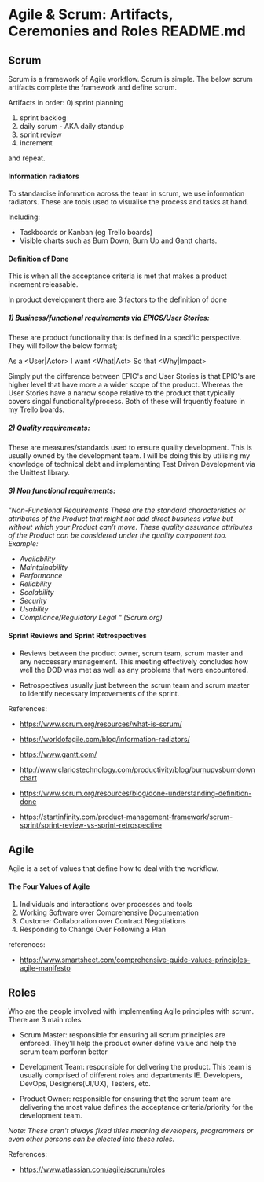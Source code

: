 # Agile & Scrum: Artifacts, Ceremonies and Roles README.md

## Scrum
Scrum is a framework of Agile workflow. Scrum is simple. The below scrum artifacts complete the framework and define scrum.

Artifacts in order:
0) sprint planning
1) sprint backlog
2) daily scrum - AKA daily standup
3) sprint review
4) increment

and repeat.

#### Information radiators
To standardise information across the team in scrum, we use information radiators. These are tools used to visualise the process and tasks at hand.

Including:
- Taskboards or Kanban (eg Trello boards)
- Visible charts such as Burn Down, Burn Up and Gantt charts.

#### Definition of Done
This is when all the acceptance criteria is met that makes a product increment releasable.

In product development there are 3 factors to the definition of done

##### 1) Business/functional requirements via EPICS/User Stories:
These are product functionality that is defined in a specific perspective. They will follow the below format;

As a <User|Actor>
I want <What|Act>
So that <Why|Impact>

Simply put the difference between EPIC's and User Stories is that EPIC's are higher level that have more a a wider scope of the product. Whereas the User Stories have a narrow scope relative to the product that typically covers singal functionality/process. Both of these will frquently feature in my Trello boards.

##### 2) Quality requirements: 
These are measures/standards used to ensure quality development. This is usually owned by the development team.
 I will be doing this by utilising my knowledge of technical debt and implementing Test Driven Development via the Unittest library.
 
##### 3) Non functional requirements:
_"Non-Functional Requirements
These are the standard characteristics or attributes of the Product that might not add direct business value but without which your Product can’t move. These quality assurance attributes of the Product can be considered under the quality component too.
Example:_
- _Availability_
- _Maintainability_
- _Performance_
- _Reliability_
- _Scalability_
- _Security_
- _Usability_
- _Compliance/Regulatory
Legal "_ _(Scrum.org)_

#### Sprint Reviews and Sprint Retrospectives
- Reviews between the product owner, scrum team, scrum master and any neccessary management. This meeting  effectively concludes how well the DOD was met as well as any problems that were encountered.

- Retrospectives usually just between the scrum team and scrum master to identify necessary improvements of the sprint. 

References:

- https://www.scrum.org/resources/what-is-scrum/

- https://worldofagile.com/blog/information-radiators/

- https://www.gantt.com/

- http://www.clariostechnology.com/productivity/blog/burnupvsburndownchart

- https://www.scrum.org/resources/blog/done-understanding-definition-done

- https://startinfinity.com/product-management-framework/scrum-sprint/sprint-review-vs-sprint-retrospective

## Agile
Agile is a set of values that define how to deal with the workflow.

#### The Four Values of Agile
1) Individuals and interactions over processes and tools
2) Working Software over Comprehensive Documentation
3) Customer Collaboration over Contract Negotiations
4) Responding to Change Over Following a Plan

references:

- https://www.smartsheet.com/comprehensive-guide-values-principles-agile-manifesto

## Roles
Who are the people involved with implementing Agile principles with scrum. There are 3 main roles:

- Scrum Master: responsible for ensuring all scrum principles are enforced. They'll help the product owner define value and help the scrum team perform better

- Development Team: responsible for delivering the product. This team is usually comprised of different roles and departments IE. Developers, DevOps, Designers(UI/UX), Testers, etc.

- Product Owner: responsible  for ensuring that the scrum team are delivering the most value defines the acceptance criteria/priority for the development team. 

_Note: These aren't always fixed titles meaning developers, programmers or even other persons can be elected into these roles._

References:

- https://www.atlassian.com/agile/scrum/roles

